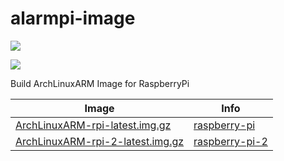 alarmpi-image
=============
 
[![](https://travis-ci.org/EasyPi/alarmpi-image.svg)](https://travis-ci.org/EasyPi/alarmpi-image)

![](http://blog.hypriot.com/images/making-of-hypriotos/hypriotos-release.png)

Build ArchLinuxARM Image for RaspberryPi

Image                                 | Info
------------------------------------- | -------------------
[ArchLinuxARM-rpi-latest.img.gz][1]   | [raspberry-pi][3]
[ArchLinuxARM-rpi-2-latest.img.gz][2] | [raspberry-pi-2][4]

[1]: https://github.com/EasyPi/alarmpi-image/releases/download/2016.05.31/ArchLinuxARM-rpi-latest.img.gz
[2]: https://github.com/EasyPi/alarmpi-image/releases/download/2016.05.31/ArchLinuxARM-rpi-2-latest.img.gz
[3]: http://archlinuxarm.org/platforms/armv6/raspberry-pi
[4]: http://archlinuxarm.org/platforms/armv7/broadcom/raspberry-pi-2
